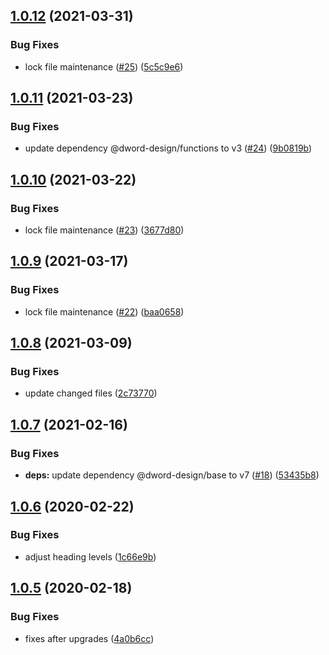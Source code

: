 ## [1.0.12](https://github.com/dword-design/resolve-tagged-template/compare/v1.0.11...v1.0.12) (2021-03-31)


### Bug Fixes

* lock file maintenance ([#25](https://github.com/dword-design/resolve-tagged-template/issues/25)) ([5c5c9e6](https://github.com/dword-design/resolve-tagged-template/commit/5c5c9e6e6963983fc49055c2e2306beca1032184))

## [1.0.11](https://github.com/dword-design/resolve-tagged-template/compare/v1.0.10...v1.0.11) (2021-03-23)


### Bug Fixes

* update dependency @dword-design/functions to v3 ([#24](https://github.com/dword-design/resolve-tagged-template/issues/24)) ([9b0819b](https://github.com/dword-design/resolve-tagged-template/commit/9b0819b1cf3fe717054d5579c1680c7b9b922c8c))

## [1.0.10](https://github.com/dword-design/resolve-tagged-template/compare/v1.0.9...v1.0.10) (2021-03-22)


### Bug Fixes

* lock file maintenance ([#23](https://github.com/dword-design/resolve-tagged-template/issues/23)) ([3677d80](https://github.com/dword-design/resolve-tagged-template/commit/3677d8027124d44384b2affe71e8970e746631ec))

## [1.0.9](https://github.com/dword-design/resolve-tagged-template/compare/v1.0.8...v1.0.9) (2021-03-17)


### Bug Fixes

* lock file maintenance ([#22](https://github.com/dword-design/resolve-tagged-template/issues/22)) ([baa0658](https://github.com/dword-design/resolve-tagged-template/commit/baa065835af44f2677845b3ccb052bcf3f6a6ce3))

## [1.0.8](https://github.com/dword-design/resolve-tagged-template/compare/v1.0.7...v1.0.8) (2021-03-09)


### Bug Fixes

* update changed files ([2c73770](https://github.com/dword-design/resolve-tagged-template/commit/2c737702ea0a21aa1d63079d03b6db6c9198a036))

## [1.0.7](https://github.com/dword-design/resolve-tagged-template/compare/v1.0.6...v1.0.7) (2021-02-16)


### Bug Fixes

* **deps:** update dependency @dword-design/base to v7 ([#18](https://github.com/dword-design/resolve-tagged-template/issues/18)) ([53435b8](https://github.com/dword-design/resolve-tagged-template/commit/53435b83a6faa4479e26b69713cb5bc07716c0ac))

## [1.0.6](https://github.com/dword-design/resolve-tagged-template/compare/v1.0.5...v1.0.6) (2020-02-22)


### Bug Fixes

* adjust heading levels ([1c66e9b](https://github.com/dword-design/resolve-tagged-template/commit/1c66e9bba496243e75944805395823f9b9a1b71c))

## [1.0.5](https://github.com/dword-design/resolve-tagged-template/compare/v1.0.4...v1.0.5) (2020-02-18)


### Bug Fixes

* fixes after upgrades ([4a0b6cc](https://github.com/dword-design/resolve-tagged-template/commit/4a0b6cc13b6b2b6558b6654fe2c19a0b9d2f2a7c))
